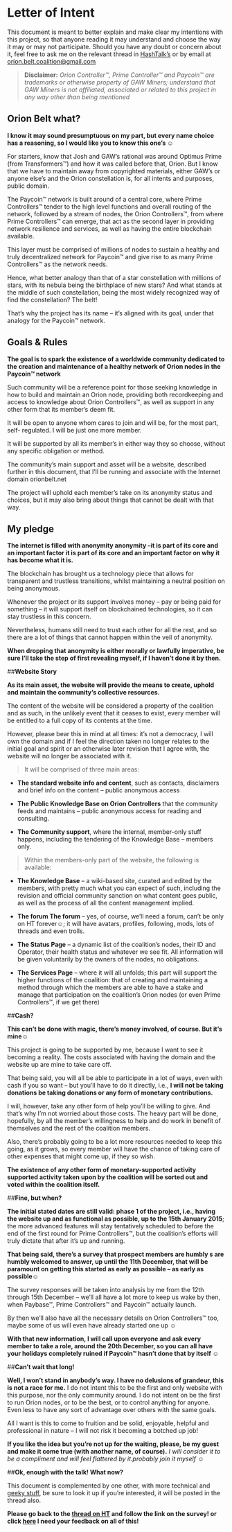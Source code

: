 Letter of Intent
===================



This document is meant to better explain and make clear my intentions with this project, so that anyone reading it may understand and choose the way it may or may not participate. Should you have any doubt or concern about it, feel free to ask me on the relevant thread in  [HashTalk’s](https://hashtalk.org/topic/21957/pre-ann-orion-belt-coalition-update-1) or by email at [orion.belt.coalition@gmail.com](orion.belt.coalition@gmail.com)

>**Disclaimer:** *Orion Controller&trade;, Prime Controller&trade; and Paycoin&trade; are trademarks or otherwise property of GAW Miners; understand that GAW Miners is not affiliated, associated or related to this project in any way other than being mentioned*

## **Orion Belt what?**
**I know it may sound presumptuous on my part, but every name choice has a reasoning,  so I would like you to know this one’s ☺**

For starters, know that Josh and GAW’s rational was around Optimus Prime (from Transformers&trade;) and how it was called before that, Orion. But I know that we have to maintain away from copyrighted materials, either GAW’s or anyone else’s and the Orion constellation is, for all intents and purposes, public domain.

The Paycoin&trade; network is built around of a central core, where Prime Controllers&trade; tender to the high level functions and overall routing of the network, followed by a stream of nodes, the Orion Controllers&trade;, from where Prime Controllers&trade; can emerge, that act as the second layer in providing network resilience and services, as well as having the entire blockchain available.

This layer must be comprised of millions of nodes to sustain a healthy and truly decentralized network for Paycoin&trade; and give rise to as many Prime Controllers&trade; as the network needs.

Hence, what better analogy than that of a star constellation with millions of stars, with its nebula being the birthplace of new stars? And what stands at the middle of such constellation, being the most widely recognized way of find the constellation?
The belt!

That’s why the project has its name – it’s aligned with its goal, under that analogy for the Paycoin&trade; network.

## **Goals & Rules**

**The goal is to spark the existence of a worldwide community dedicated to the**
**creation and maintenance of a healthy network of Orion nodes in the Paycoin&trade;  network**

Such community will be a reference point for those seeking knowledge in how to
build and maintain an Orion node, providing both recordkeeping and access to
knowledge about Orion Controllers&trade;, as well as support in any other form that its
member’s deem fit.

It will be open to anyone whom cares to join and will be, for the most part, self- regulated. I will be just one more member.

It will be supported by all its member’s in either way they so choose, without any
specific obligation or method.

The community’s main support and asset will be a website, described further in this document, that I’ll be running and associate with the Internet domain
orionbelt.net

The project will uphold each member’s take on its anonymity status and choices, but it may also bring about things that cannot be dealt with that way.

## **My pledge**

**The internet is filled with anonymity anonymity –it is part of its core and an important factor it is part of its core and an important factor on why it has become what it is.**

The blockchain has brought us a technology piece that allows for transparent and
trustless transitions, whilst maintaining a neutral position on being anonymous.

Whenever the project or its support involves money – pay or being paid for something – it will support itself on blockchained technologies, so it can stay trustless in this concern.

Nevertheless, humans still need to trust each other for all the rest, and so there are a lot of things that cannot happen within the veil of anonymity.

**When dropping that anonymity is either morally or lawfully imperative, be sure I’ll take the step of first revealing myself, if I haven’t done it by then.** 

##**Website Story**

**As its main asset, the website will provide the means to create, uphold and maintain the community’s collective resources.**

The content of the website will be considered a property of the coalition and as such, in the unlikely event that it ceases to exist, every member will be entitled to a full copy of its contents at the time.

However, please bear this in mind at all times: it’s not a democracy, I will own the domain and if I feel the direction taken no longer relates to the initial goal and spirit or an otherwise later revision that I agree with, the website will no longer be associated with it.

>It will be comprised of three main areas:

- **The standard website info and content**, such as contacts, disclaimers and brief info on the content – public anonymous access

- **The Public Knowledge Base on Orion Controllers** that the community feeds and maintains – public anonymous access for reading and consulting.

- **The Community support**, where the internal, member-only stuff happens, including the tendering of the Knowledge Base – members only.

>Within the members-only part of the website, the following is available:

- **The Knowledge Base** – a wiki-based site, curated and edited by the members, with pretty much what you can expect of such, including the revision and official community sanction on what content goes public, as well as the process of all the content management implied.

- **The forum The forum** – yes, of course, we’ll need a forum, can’t be only on HT forever☺; it will have avatars, profiles, following, mods, lots of threads and even trolls.


- **The Status Page** – a dynamic list of the coalition’s nodes, their ID and Operator, their health status and whatever we see fit. All information will be given voluntarily by the owners of the nodes, no obligations.

- **The Services Page** – where it will all unfolds; this part will support the higher functions of the coalition: that of creating and maintaining a method through which the members are able to have a stake and manage that participation on the coalition’s Orion nodes (or even Prime Controllers&trade;, if we get there)

##**Cash?**

**This can’t be done with magic, there’s money involved, of course. But it’s mine☺**

This project is going to be supported by me, because I want to see it becoming a reality. The costs associated with having the domain and the website up are mine to take care off.

That being said, you will all be able to participate in a lot of ways, even with cash if you so want – but you’ll have to do it directly, i.e., **I will not be taking donations be taking donations or any form of monetary contributions.**

I will, however, take any other form of help you’ll be willing to give. And that’s why I’m not worried about those costs. The heavy part will be done, hopefully, by all the member’s willingness to help and do work in benefit of themselves and the rest of the coalition members.

Also, there’s probably going to be a lot more resources needed to keep this going, as it grows, so every member will have the chance of taking care of other expenses that might come up, if they so wish.

 **The existence of any other form of monetary-supported activity supported activity taken upon by the coalition will be sorted out and voted within the coalition itself.**

##**Fine, but when?**

**The initial stated dates are still valid: phase 1 of the project, i.e., having the website up and as functional as possible, up to the 15th January 2015**; the more advanced features will stay tentatively scheduled to before the end of the first round for Prime Controllers&trade;, but the coalition’s efforts will truly dictate that after it’s up and running.

**That being said, there’s a survey that prospect members are humbly s are humbly welcomed to answer, up until the 11th December, that will be paramount on getting this started as early as possible – as early as possible☺**

The survey responses will be taken into analysis by me from the 12th through 15th December – we’ll all have a lot more to keep us wake by then, when Paybase&trade;, Prime Controllers&trade; and Paycoin&trade; actually launch.

By then we’ll also have all the necessary details on Orion Controllers&trade; too, maybe some of us will even have already started one up ☺

**With that new information, I will call upon everyone and ask every member to take a role, around the 20th December, so you can all have your holidays completely ruined if Paycoin&trade; hasn’t done that by itself ☺**

##**Can’t wait that long!**

**Well, I won’t stand in anybody’s way. I have no delusions of grandeur, this is not a race for me.**
I do not intent this to be the first and only website with this purpose, nor the only community around. I do not intent on be the first to run Orion nodes, or to be the best, or to control anything for anyone. Even less to have any sort of advantage over others with the same goals.

All I want is this to come to fruition and be solid, enjoyable, helpful and professional in nature – I will not risk it becoming a botched up job!

**If you like the idea but you’re not up for the waiting, please, be my guest and make it come true (with another name, of course).** *I will consider it to be a compliment and will feel flattered by it.probably join it myself* ☺

##**Ok, enough with the talk! What now?**

This document is complemented by one other, with more technical and [geeky stuff](https://github.com/mackattack414/Orions-Belt/blob/master/Geek%20Stuff.md), be sure to look it up if you’re interested, it will be posted in the thread also.

**Please go back to the  [thread on HT](https://hashtalk.org/topic/21957/pre-ann-orion-belt-coalition-update-1) and follow the link on the survey! or click [here](https://qtrial2011.qualtrics.com/SE/?SID=SV_81gxvH1x8VW0gsZ) I need your feedback on all of this!** 
